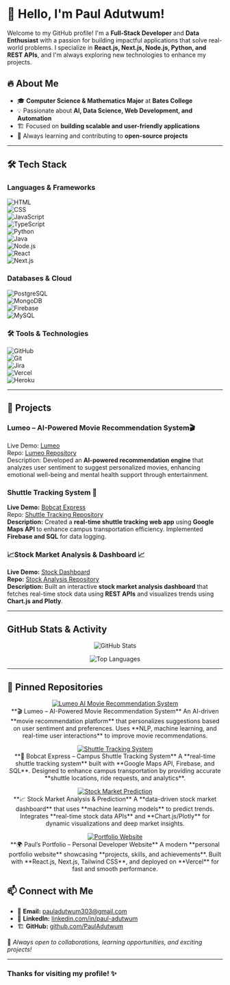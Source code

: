 # 👋 Hello, I'm Paul Adutwum!   

Welcome to my GitHub profile! I'm a **Full-Stack Developer** and **Data Enthusiast** with a passion for building impactful applications that solve real-world problems. I specialize in **React.js, Next.js, Node.js, Python, and REST APIs**, and I'm always exploring new technologies to enhance my projects.

## 🔥 About Me  
- 🎓 **Computer Science & Mathematics Major** at **Bates College**  
- 💡 Passionate about **AI, Data Science, Web Development, and Automation**  
- 🏗️ Focused on **building scalable and user-friendly applications**  
- 🚀 Always learning and contributing to **open-source projects**  

---

## 🛠️ Tech Stack  

###  Languages & Frameworks  
![HTML](https://img.shields.io/badge/HTML5-E34F26?style=for-the-badge&logo=html5&logoColor=white)  
![CSS](https://img.shields.io/badge/CSS3-1572B6?style=for-the-badge&logo=css3&logoColor=white)  
![JavaScript](https://img.shields.io/badge/JavaScript-F7DF1E?style=for-the-badge&logo=javascript&logoColor=black)  
![TypeScript](https://img.shields.io/badge/TypeScript-007ACC?style=for-the-badge&logo=typescript&logoColor=white)  
![Python](https://img.shields.io/badge/Python-3776AB?style=for-the-badge&logo=python&logoColor=white)  
![Java](https://img.shields.io/badge/Java-ED8B00?style=for-the-badge&logo=java&logoColor=white)  
![Node.js](https://img.shields.io/badge/Node.js-43853D?style=for-the-badge&logo=node.js&logoColor=white)  
![React](https://img.shields.io/badge/React-20232A?style=for-the-badge&logo=react&logoColor=61DAFB)  
![Next.js](https://img.shields.io/badge/Next.js-000000?style=for-the-badge&logo=next.js&logoColor=white)  

###  Databases & Cloud  
![PostgreSQL](https://img.shields.io/badge/PostgreSQL-336791?style=for-the-badge&logo=postgresql&logoColor=white)  
![MongoDB](https://img.shields.io/badge/MongoDB-47A248?style=for-the-badge&logo=mongodb&logoColor=white)  
![Firebase](https://img.shields.io/badge/Firebase-FFCA28?style=for-the-badge&logo=firebase&logoColor=black)  
![MySQL](https://img.shields.io/badge/MySQL-4479A1?style=for-the-badge&logo=mysql&logoColor=white)  

### 🛠️ Tools & Technologies  
![GitHub](https://img.shields.io/badge/GitHub-181717?style=for-the-badge&logo=github&logoColor=white)  
![Git](https://img.shields.io/badge/Git-F05032?style=for-the-badge&logo=git&logoColor=white)  
![Jira](https://img.shields.io/badge/Jira-0052CC?style=for-the-badge&logo=jira&logoColor=white)  
![Vercel](https://img.shields.io/badge/Vercel-000000?style=for-the-badge&logo=vercel&logoColor=white)  
![Heroku](https://img.shields.io/badge/Heroku-430098?style=for-the-badge&logo=heroku&logoColor=white)  

---

## 🌟  Projects  

###  Lumeo – AI-Powered Movie Recommendation System🎬  
 Live Demo: [Lumeo](https://github.com/PaulAdutwum/Lumeo)  
 Repo: [Lumeo Repository](https://github.com/PaulAdutwum/Lumeo)  
 Description: Developed an **AI-powered recommendation engine** that analyzes user sentiment to suggest personalized movies, enhancing emotional well-being and mental health support through entertainment.  

### **Shuttle Tracking System** 🚌  
**Live Demo:** [Bobcat Express](https://github.com/PaulAdutwum/Bobcat-Express)  
Repo: [Shuttle Tracking Repository](https://github.com/PaulAdutwum/Bobcat-Express)  
 **Description:** Created a **real-time shuttle tracking web app** using **Google Maps API** to enhance campus transportation efficiency. Implemented **Firebase and SQL** for data logging.  

### **📈Stock Market Analysis & Dashboard** 📈  
 **Live Demo:** [Stock Dashboard](https://github.com/PaulAdutwum/Stock-Tracker)  
 **Repo:** [Stock Analysis Repository](https://github.com/PaulAdutwum/Stock-Tracker)  
 **Description:** Built an interactive **stock market analysis dashboard** that fetches real-time stock data using **REST APIs** and visualizes trends using **Chart.js and Plotly**.  

---

##  GitHub Stats & Activity  
<p align="center">  
  <img src="https://github-readme-stats.vercel.app/api?username=PaulAdutwum&show_icons=true&theme=radical" alt="GitHub Stats" />  
</p>  

<p align="center">  
  <img src="https://github-readme-stats.vercel.app/api/top-langs/?username=PaulAdutwum&layout=compact&theme=radical" alt="Top Languages" />  
</p>  

---


## 📌 Pinned Repositories  
<p align="center">  
  <a href="https://github.com/PaulAdutwum/Lumeo">  
    <img src="https://github-readme-stats.vercel.app/api/pin/?username=PaulAdutwum&repo=Lumeo&theme=radical" alt="Lumeo AI Movie Recommendation System" />  
  </a>  
  <br>  
  **🎬 Lumeo – AI-Powered Movie Recommendation System**  
  An AI-driven **movie recommendation platform** that personalizes suggestions based on user sentiment and preferences. Uses **NLP, machine learning, and real-time user interactions** to improve movie recommendations.  
</p>  
<p align="center">  
  <a href="https://github.com/PaulAdutwum/Bobcat-Express-Shuttle">  
    <img src="https://github-readme-stats.vercel.app/api/pin/?username=PaulAdutwum&repo=Bobcat-Express-Shuttle&theme=radical" alt="Shuttle Tracking System" />  
  </a>  
  <br>  
  **🚌 Bobcat Express – Campus Shuttle Tracking System**  
  A **real-time shuttle tracking system** built with **Google Maps API, Firebase, and SQL**. Designed to enhance campus transportation by providing accurate **shuttle locations, ride requests, and analytics**.  
</p>  
<p align="center">  
  <a href="https://github.com/PaulAdutwum/Stocks-Prediction-Project">  
    <img src="https://github-readme-stats.vercel.app/api/pin/?username=PaulAdutwum&repo=Stocks-Prediction-Project&theme=radical" alt="Stock Market Prediction" />  
  </a>  
  <br>  
  **📈 Stock Market Analysis & Prediction**  
  A **data-driven stock market dashboard** that uses **machine learning models** to predict trends. Integrates **real-time stock data APIs** and **Chart.js/Plotly** for dynamic visualizations and deep market insights.  
</p>  
<p align="center">  
  <a href="https://github.com/PaulAdutwum/Pauls-Portfolio">  
    <img src="https://github-readme-stats.vercel.app/api/pin/?username=PaulAdutwum&repo=Pauls-Portfolio&theme=radical" alt="Portfolio Website" />  
  </a>  
  <br>  
  **🌍 Paul’s Portfolio – Personal Developer Website**  
  A modern **personal portfolio website** showcasing **projects, skills, and achievements**. Built with **React.js, Next.js, Tailwind CSS**, and deployed on **Vercel** for fast and smooth performance.  
</p>  


## 📫 Connect with Me  
- 📧 **Email:** pauladutwum303@gmail.com  
- 💼 **LinkedIn:** [linkedin.com/in/paul-adutwum](https://linkedin.com/in/paul-adutwum)  
- 🏗️ **GitHub:** [github.com/PaulAdutwum](https://github.com/PaulAdutwum)  

🚀 _Always open to collaborations, learning opportunities, and exciting projects!_  

---

### Thanks for visiting my profile! ✨  
